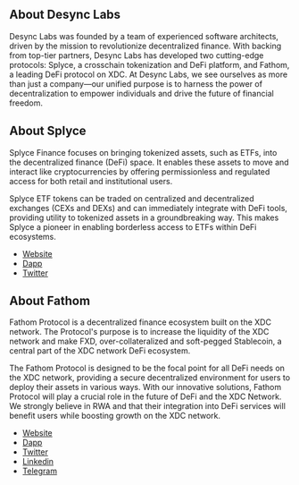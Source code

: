 ## About Desync Labs

Desync Labs was founded by a team of experienced software architects, driven by the mission to revolutionize decentralized finance. With backing from top-tier partners, Desync Labs has developed two cutting-edge protocols: Splyce, a crosschain tokenization and DeFi platform, and Fathom, a leading DeFi protocol on XDC. At Desync Labs, we see ourselves as more than just a company—our unified purpose is to harness the power of decentralization to empower individuals and drive the future of financial freedom.

## About Splyce

Splyce Finance focuses on bringing tokenized assets, such as ETFs, into the decentralized finance (DeFi) space. It enables these assets to move and interact like cryptocurrencies by offering permissionless and regulated access for both retail and institutional users.

Splyce ETF tokens can be traded on centralized and decentralized exchanges (CEXs and DEXs) and can immediately integrate with DeFi tools, providing utility to tokenized assets in a groundbreaking way. This makes Splyce a pioneer in enabling borderless access to ETFs within DeFi ecosystems.

- [Website](https://splyce.finance)
- [Dapp](https://app.splyce.finance/)
- [Twitter](https://twitter.com/SplyceFi)

## About Fathom

Fathom Protocol is a decentralized finance ecosystem built on the XDC network. The Protocol's purpose is to increase the liquidity of the XDC network and make FXD, over-collateralized and soft-pegged Stablecoin, a central part of the XDC network DeFi ecosystem.

The Fathom Protocol is designed to be the focal point for all DeFi needs on the XDC network, providing a secure decentralized environment for users to deploy their assets in various ways. With our innovative solutions, Fathom Protocol will play a crucial role in the future of DeFi and the XDC Network. We strongly believe in RWA and that their integration into DeFi services will benefit users while boosting growth on the XDC network.

- [Website](https://fathom.fi)
- [Dapp](https://dapp.fathom.fi/)
- [Twitter](https://twitter.com/Fathom_fi)
- [Linkedin](https://www.linkedin.com/company/fathom-Protocol/)
- [Telegram](https://t.me/fathom_fi)
